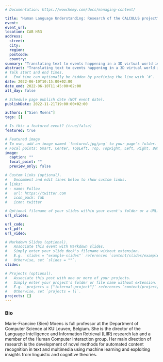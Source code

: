 ```yaml
---
# Documentation: https://wowchemy.com/docs/managing-content/

title: "Human Language Understanding: Research of the CALCULUS project"
event: 
event_url:
location: CAB H53
address: 
  street:
  city:
  region:
  postcode:
  country:
summary: "Translating text to events happening in a 3D virtual world is one way of evaluating machine understanding of human language. This entails several challenges including how to represent sentences and full discourses that are grounded in the physical and social world."
abstract: "Translating text to events happening in a 3D virtual world is one way of evaluating machine understanding of human language. This entails several challenges including how to represent sentences and full discourses that are grounded in the physical and social world. Solving these challenges inspired by how the human brain processes language is an important goal of the ERC Advanced Grant CALCULUS. When grounding language, one interesting question is how the structure of language and the structure of the perceived world interact, which leads to representations that naturally integrate structure and which might be inspiring when representing space, time and causality. In human language understanding commonsense knowledge plays an important role. Especially how to acquire, represent and fuse commonsense knowledge in the understanding process are pertinent research questions. Another problem regards the representation of a memory that stores such knowledge as well as content that occurred previously in a discourse. Finally, intelligent models of human language understanding continually learn to improve their skills, which often entails learning from data which are not independent and identically distributed."
# Talk start and end times.
#   End time can optionally be hidden by prefixing the line with `#`.
date: 2022-06-10T10:15:00+02:00
date_end: 2022-06-10T11:45:00+02:00
all_day: false

# Schedule page publish date (NOT event date).
publishDate: 2022-11-21T19:00:00+02:00

authors: ["Sien Moens"]
tags: []

# Is this a featured event? (true/false)
featured: true

# Featured image
# To use, add an image named `featured.jpg/png` to your page's folder. 
# Focal points: Smart, Center, TopLeft, Top, TopRight, Left, Right, BottomLeft, Bottom, BottomRight.
image:
  caption: ""
  focal_point: ""
  preview_only: false

# Custom links (optional).
#   Uncomment and edit lines below to show custom links.
# links:
# - name: Follow
#   url: https://twitter.com
#   icon_pack: fab
#   icon: twitter

# Optional filename of your slides within your event's folder or a URL.
url_slides: 

url_code:
url_pdf: 
url_video:

# Markdown Slides (optional).
#   Associate this event with Markdown slides.
#   Simply enter your slide deck's filename without extension.
#   E.g. `slides = "example-slides"` references `content/slides/example-slides.md`.
#   Otherwise, set `slides = ""`.
slides:

# Projects (optional).
#   Associate this post with one or more of your projects.
#   Simply enter your project's folder or file name without extension.
#   E.g. `projects = ["internal-project"]` references `content/project/deep-learning/index.md`.
#   Otherwise, set `projects = []`.
projects: []
---
```


### Bio
 Marie-Francine (Sien) Moens is full professor at the Department of Computer Science at KU Leuven, Belgium. She is the director of the Language Intelligence and Information Retrieval (LIIR) research lab and a member of the Human Computer Interaction group. Her main direction of research is the development of novel methods for automated content recognition in text and multimedia using machine learning and exploiting insights from linguistic and cognitive theories. 
